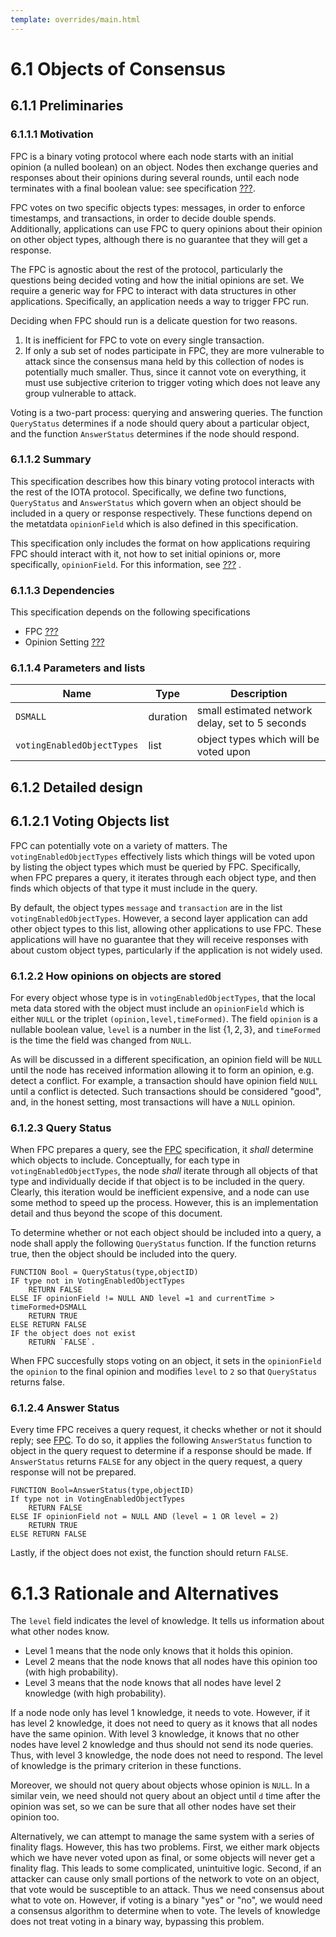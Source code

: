 ```yaml
---
template: overrides/main.html
---
```

# 6.1 Objects of Consensus

## 6.1.1 Preliminaries

### 6.1.1.1 Motivation

FPC is a binary voting protocol where each node starts with an initial opinion (a nulled boolean) on an object.  Nodes then exchange queries and responses about their opinions during several rounds, until each node terminates with a final boolean value: see specification [???]().  

FPC votes on two specific objects types: messages, in order to enforce timestamps, and transactions, in order to decide double spends. Additionally, applications can use FPC to query opinions about their opinion on other object types, although there is no guarantee that they will get a response.  

The FPC is agnostic about the rest of the protocol, particularly the questions being decided voting and how the initial opinions are set.  We require a generic way for FPC to interact with data structures in other applications. Specifically, an application needs a way to trigger FPC run. 

Deciding when FPC should run is a delicate question for two reasons.
1. It is inefficient for FPC to vote on every single transaction.
2. If only a sub set of nodes participate in FPC, they are more vulnerable to attack since the consensus mana held by this collection of nodes is potentially much smaller.
Thus, since it cannot vote on everything, it must use subjective criterion to trigger voting which does not leave any group vulnerable to attack.  

Voting is a two-part process: querying and answering queries.  The function `QueryStatus` determines if a node should query about a particular object, and the function `AnswerStatus` determines if the node should respond.  

### 6.1.1.2 Summary

This specification describes how this binary voting protocol interacts with the rest of the IOTA protocol.  Specifically, we define two functions, `QueryStatus` and `AnswerStatus` which govern when an object should be included in a query or response respectively. These functions depend on the metatdata `opinionField` which is also defined in this specification.  

This specification only includes the format on how applications requiring FPC should interact with it, not how to set initial opinions or, more specifically, `opinionField`.  For this information, see [???]() .

### 6.1.1.3 Dependencies

This specification depends on the following specifications
+ FPC [???]() 
+ Opinion Setting [???]()

### 6.1.1.4 Parameters and lists
| Name | Type |Description |
| -----| ------ | ----------- |
|`DSMALL` | duration | small estimated network delay, set to 5 seconds| 
| `votingEnabledObjectTypes` | list | object types which will be voted upon|


## 6.1.2 Detailed design


## 6.1.2.1 Voting Objects list

FPC can potentially vote on a variety of matters.  The `votingEnabledObjectTypes` effectively lists which things will be voted upon by listing the object types which must be queried by FPC.  Specifically, when FPC prepares a query, it iterates through each object type, and then finds which objects of that type it must include in the query.  

By default, the object types `message` and `transaction` are in the list `votingEnabledObjectTypes`.  However, a second layer application can add other object types to this list, allowing other applications to use FPC. These applications will have no guarantee that they will receive responses with about custom object types, particularly if the application is not widely used.   



### 6.1.2.2 How opinions on objects are stored

For every object whose type is in `votingEnabledObjectTypes`, that the local meta data stored with the object must include an `opinionField` which is either `NULL`  or the triplet `(opinion,level,timeFormed)`.  The field `opinion` is a nullable boolean value,  `level` is a number in the list $\{1,2,3\}$, and `timeFormed` is the time the field was changed from `NULL`.

As will be discussed in a different specification, an opinion field will be  `NULL` until the node has received information allowing it to form an opinion, e.g. detect a conflict.  For example,  a transaction should have opinion field  `NULL` until a conflict is detected.  Such transactions should be considered "good", and, in the honest setting, most transactions will have a `NULL` opinion. 

### 6.1.2.3 Query Status

When FPC prepares a query, see the [FPC](link) specification, it *shall* determine which objects to include.  Conceptually, for each type in `votingEnabledObjectTypes`, the node *shall* iterate through all objects of that type and individually decide if that object is to be included in the query. Clearly, this iteration would be inefficient expensive, and a node can use some method to speed up the process.  However, this is an implementation detail and thus beyond the scope of this document.


To determine whether or not each object should be included into a query, a node shall apply the following `QueryStatus` function.  If the function returns true, then the object should be included into the query.
```vbnet
FUNCTION Bool = QueryStatus(type,objectID)
IF type not in VotingEnabledObjectTypes
    RETURN FALSE
ELSE IF opinionField != NULL AND level =1 and currentTime > timeFormed+DSMALL
    RETURN TRUE
ELSE RETURN FALSE      
IF the object does not exist
    RETURN `FALSE`.
```

When FPC succesfully stops voting on an object, it sets in the `opinionField` the `opinion` to the final opinion and modifies `level`  to `2` so that `QueryStatus` returns false.
### 6.1.2.4 Answer Status

Every time FPC receives a query request, it checks whether or not it should reply; see [FPC](Link).  To do so, it applies the following  `AnswerStatus` function to object in the query request to determine if a response should be made.  If `AnswerStatus` returns `FALSE` for any object in the query request, a query response will not be prepared.

```vbnet
FUNCTION Bool=AnswerStatus(type,objectID)
If type not in VotingEnabledObjectTypes
    RETURN FALSE
ELSE IF opinionField not = NULL AND (level = 1 OR level = 2) 
    RETURN TRUE
ELSE RETURN FALSE 
```
Lastly, if the object does not exist, the function should return `FALSE`.


# 6.1.3 Rationale and Alternatives

The `level` field indicates the level of knowledge. It tells us information about what other nodes know.
* Level 1 means that the node only knows that it holds this opinion.
* Level 2 means that the node knows that all nodes have this opinion too (with high probability).
* Level 3 means that the node knows that all nodes have level 2 knowledge (with high probability).

If a node node only has level 1 knowledge, it needs to vote.  However, if it has level 2 knowledge, it does not need to query as it knows that all nodes have the same opinion. With level 3 knowledge, it knows that no other nodes have level 2 knowledge and thus should not send its node queries.  Thus, with level 3 knowledge, the node does not need to respond. The level of knowledge is the primary criterion in these functions.  

Moreover, we should not query about objects whose opinion is `NULL`. In a similar vein, we need should not query about an object until `d` time after the opinion was set, so we can be sure that all other nodes have set their opinion too. 

Alternatively, we can attempt to manage the same system with a series of finality flags.  However, this has two problems.  First,  we either mark objects which we have never voted upon as final, or some objects will never get a finality flag.  This leads to some complicated, unintuitive logic. 
Second, if an attacker can cause only small portions of the network to vote on an object, that vote would be susceptible to an attack.  Thus we need consensus about what to vote on. However, if voting is a binary "yes" or "no", we would need a consensus algorithm to determine when to vote.  The levels of knowledge does not treat voting in a binary way, bypassing this problem.  
